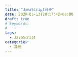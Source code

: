 ```yaml
---
title: "JavaScript异步"
date: 2020-05-13T20:57:42+08:00
draft: true
# keywords:
#   -
tags:
  - JavaScript
categories:
  - 其他
---
```

